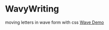 # WavyWriting
moving letters in wave form with css
[Wave Demo](https://blairjackson.github.io/WavyWriting/)
